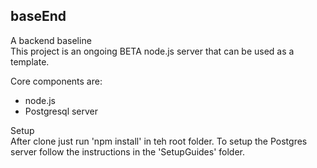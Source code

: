 **baseEnd**
---

A backend baseline<br>
This project is an ongoing BETA node.js server that can be used as a template.

Core components are:
* node.js
* Postgresql server

Setup<br>
After clone just run 'npm install' in teh root folder.
To setup the Postgres server follow the instructions in the 'SetupGuides' folder.







